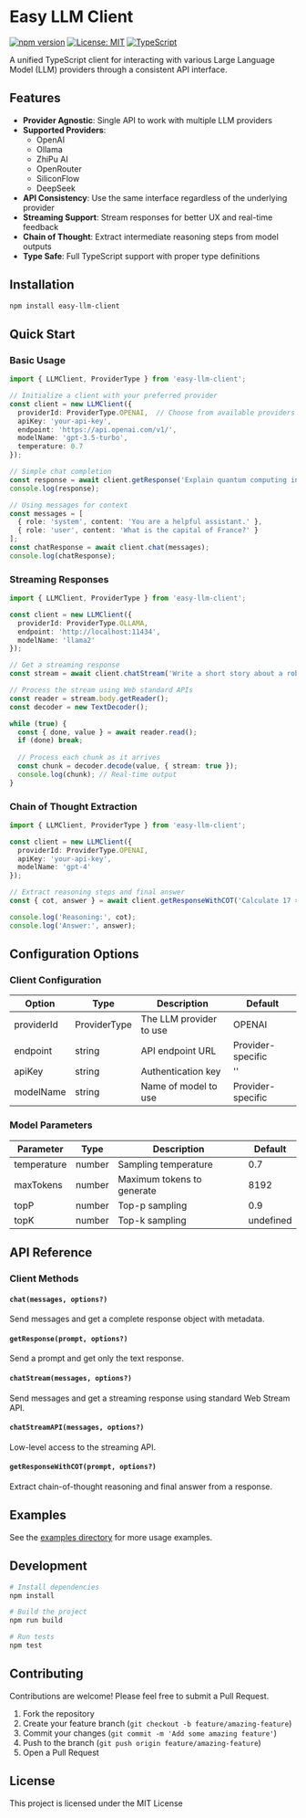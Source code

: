 # Easy LLM Client

[![npm version](https://img.shields.io/npm/v/easy-llm-client.svg)](https://www.npmjs.com/package/easy-llm-client)
[![License: MIT](https://img.shields.io/badge/License-MIT-yellow.svg)](https://opensource.org/licenses/MIT)
[![TypeScript](https://img.shields.io/badge/TypeScript-5.2-blue.svg)](https://www.typescriptlang.org/)

A unified TypeScript client for interacting with various Large Language Model (LLM) providers through a consistent API interface.

## Features

- **Provider Agnostic**: Single API to work with multiple LLM providers
- **Supported Providers**:
  - OpenAI
  - Ollama
  - ZhiPu AI
  - OpenRouter
  - SiliconFlow
  - DeepSeek
- **API Consistency**: Use the same interface regardless of the underlying provider
- **Streaming Support**: Stream responses for better UX and real-time feedback
- **Chain of Thought**: Extract intermediate reasoning steps from model outputs
- **Type Safe**: Full TypeScript support with proper type definitions

## Installation

```bash
npm install easy-llm-client
```

## Quick Start

### Basic Usage

```typescript
import { LLMClient, ProviderType } from 'easy-llm-client';

// Initialize a client with your preferred provider
const client = new LLMClient({
  providerId: ProviderType.OPENAI,  // Choose from available providers
  apiKey: 'your-api-key',
  endpoint: 'https://api.openai.com/v1/',
  modelName: 'gpt-3.5-turbo',
  temperature: 0.7
});

// Simple chat completion
const response = await client.getResponse('Explain quantum computing in simple terms.');
console.log(response);

// Using messages for context
const messages = [
  { role: 'system', content: 'You are a helpful assistant.' },
  { role: 'user', content: 'What is the capital of France?' }
];
const chatResponse = await client.chat(messages);
console.log(chatResponse);
```

### Streaming Responses

```typescript
import { LLMClient, ProviderType } from 'easy-llm-client';

const client = new LLMClient({
  providerId: ProviderType.OLLAMA,
  endpoint: 'http://localhost:11434',
  modelName: 'llama2'
});

// Get a streaming response
const stream = await client.chatStream('Write a short story about a robot learning to paint.');

// Process the stream using Web standard APIs
const reader = stream.body.getReader();
const decoder = new TextDecoder();

while (true) {
  const { done, value } = await reader.read();
  if (done) break;
  
  // Process each chunk as it arrives
  const chunk = decoder.decode(value, { stream: true });
  console.log(chunk); // Real-time output
}
```

### Chain of Thought Extraction

```typescript
import { LLMClient, ProviderType } from 'easy-llm-client';

const client = new LLMClient({
  providerId: ProviderType.OPENAI,
  apiKey: 'your-api-key',
  modelName: 'gpt-4'
});

// Extract reasoning steps and final answer
const { cot, answer } = await client.getResponseWithCOT('Calculate 17 × 24 step by step.');

console.log('Reasoning:', cot);
console.log('Answer:', answer);
```

## Configuration Options

### Client Configuration

| Option | Type | Description | Default |
|--------|------|-------------|---------|
| providerId | ProviderType | The LLM provider to use | OPENAI |
| endpoint | string | API endpoint URL | Provider-specific |
| apiKey | string | Authentication key | '' |
| modelName | string | Name of model to use | Provider-specific |

### Model Parameters

| Parameter | Type | Description | Default |
|-----------|------|-------------|---------|
| temperature | number | Sampling temperature | 0.7 |
| maxTokens | number | Maximum tokens to generate | 8192 |
| topP | number | Top-p sampling | 0.9 |
| topK | number | Top-k sampling | undefined |

## API Reference

### Client Methods

#### `chat(messages, options?)`

Send messages and get a complete response object with metadata.

#### `getResponse(prompt, options?)`

Send a prompt and get only the text response.

#### `chatStream(messages, options?)`

Send messages and get a streaming response using standard Web Stream API.

#### `chatStreamAPI(messages, options?)`

Low-level access to the streaming API.

#### `getResponseWithCOT(prompt, options?)`

Extract chain-of-thought reasoning and final answer from a response.

## Examples

See the [examples directory](https://github.com/ConardLi/easy-llm-client/tree/main/examples) for more usage examples.

## Development

```bash
# Install dependencies
npm install

# Build the project
npm run build

# Run tests
npm test
```

## Contributing

Contributions are welcome! Please feel free to submit a Pull Request.

1. Fork the repository
2. Create your feature branch (`git checkout -b feature/amazing-feature`)
3. Commit your changes (`git commit -m 'Add some amazing feature'`)
4. Push to the branch (`git push origin feature/amazing-feature`)
5. Open a Pull Request

## License

This project is licensed under the MIT License
